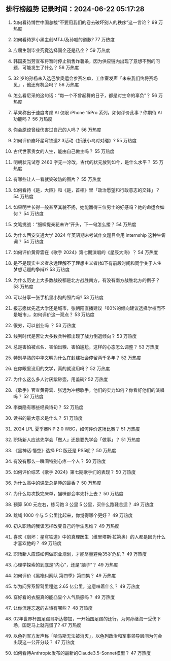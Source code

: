 
## 排行榜趋势 记录时间：2024-06-22 05:17:28
  
  1. 如何看待博世中国总裁“不要用我们的卷去破坏别人的秩序”这一言论？ 99 万热度
    
  2. 如何看待罗小黑主创MTJJ及孙呱的道歉? 77 万热度
    
  3. 应届生刚毕业究竟选择国企还是私企？ 59 万热度
    
  4. 韩国麦当劳宣布将暂时停止销售炸薯条，因为供应链内出现了意想不到的问题，可能发生了什么？ 56 万热度
    
  5. 32 岁的孙杨未入选巴黎奥运会参赛名单，工作室发声「未来我们终将赛场见」 ​​​，他还有机会吗？ 56 万热度
    
  6. 怎么看尼采的这句话：“每一个不曾起舞的日子，都是对生命的辜负”？ 56 万热度
    
  7. 苹果称出于速度考虑 AI 仅限 iPhone 15Pro 系列，如何评价此事？你期待 AI 功能吗？ 56 万热度
    
  8. 你会原谅曾经伤害过自己的人吗？ 56 万热度
    
  9. 如何评价崩坏星穹铁道2.3活动《折纸小鸟对对碰》? 55 万热度
    
  10. 古代世家贵女的人生，能由自己做主吗？ 55 万热度
    
  11. 明朝状元试卷 2460 字无一涂改，古代的状元放到如今，是什么水平？ 55 万热度
    
  12. 有哪些让人一看就笑破防的图片？ 55 万热度
    
  13. 如何看待《是，大臣》和《是，首相》里「政治愿望和行政意志的交锋」？ 54 万热度
    
  14. 如果明兰长得一般甚至其貌不扬，她能赢得三位男士的好感吗？她的命运会如何？ 54 万热度
    
  15. 文笔挑战：“细柳提亲花未许”开头，下一句怎么接？ 54 万热度
    
  16. 为什么西安交通大学 2024 年英语期末考试作文题目会用 internship 这种生僻词？ 54 万热度
    
  17. 如何评价黄霄雲在《歌手 2024》第七期演唱的《星辰大海》？ 54 万热度
    
  18. 是不是现实主义者永远理解不了理想主义者(如下有前段时间和同学关于人生梦想话题的争辩)? 53 万热度
    
  19. 为什么历史上大多数战役都是北方战胜南方，有没有南方战胜北方的例子？ 53 万热度
    
  20. 可以分享一张手机里小狗的照片吗? 53 万热度
    
  21. 报志愿优先选大学还是城市，张朝阳直播建议「60%的倾向建议选择学校而不是城市」，如何评价这一观点？ 53 万热度
    
  22. 很穷，可以创业吗 ？ 53 万热度
    
  23. 线列时代是否让大多数兵种都出现了战力倒退倾向？ 53 万热度
    
  24. 总是害怕被点名、害怕出糗、害怕尴尬，这样的心态怎么调整？ 53 万热度
    
  25. 特别早熟的中华文明为什么在封建社会停留两千多年？ 52 万热度
    
  26. 在你眼里没用的文学，真的就没用吗？ 52 万热度
    
  27. 为什么这么多人讨厌紫砂壶，用盖碗? 52 万热度
    
  28. 《歌手》官宣黄霄雲、张远为冲榜歌手，他们的实力如何？你看好他们的演唱吗？ 52 万热度
    
  29. 李商隐有哪些经典诗句？ 52 万热度
    
  30. 读书的最大意义是什么？ 51 万热度
    
  31. 2024 LPL 夏季赛NIP 2:0 WBG，如何评价这场比赛？ 51 万热度
    
  32. 职场新人应该先学会「做人」还是要先学会「做事」？ 51 万热度
    
  33. 《黑神话:悟空》选择 PC 版还是 PS5呢？ 50 万热度
    
  34. 有没有那么一瞬间特别心疼一个人？ 50 万热度
    
  35. 如何评价综艺《歌手 2024》第七期歌手们的表现？ 50 万热度
    
  36. 为什么高中的课堂总是睡的最香？ 50 万热度
    
  37. 为什么每次换完床单，猫咪都会率先扑上去？ 50 万热度
    
  38. 预算 500 元左右，练习跑 3 公里 5 公里，买什么跑鞋合适？ 49 万热度
    
  39. 跳绳 1000 个与 5 公里比起来，你觉得哪个更好？ 49 万热度
    
  40. 初入职场的我该怎样改变自己的学生思维？ 49 万热度
    
  41. 喜欢《崩坏：星穹铁道》中的真理医生（维里塔斯·拉第奥）的人都是因为什么才喜欢他的？ 49 万热度
    
  42. 职场新人应该如何做职业规划，才能尽量避免35岁危机？ 49 万热度
    
  43. 心理学探索的到底是“内心”，还是“脑子”？ 49 万热度
    
  44. 如何评价《黑袍纠察队 第四季》第四集？ 49 万热度
    
  45. 华为问界系智驾里程达 2.65 亿公里，这意味着什么？ 49 万热度
    
  46. 穿好看的衣服真的能凸显个人气质感吗？ 49 万热度
    
  47. 让你流连忘返的古诗有哪些？ 48 万热度
    
  48. 02年世界杯国足踢哥斯达黎加，一开始国足踢的还行，为何孙继海一受伤下场，国足马上就完蛋了? 47 万热度
    
  49. 以色列军方发声称「哈马斯无法被消灭」，以色列政治和军事领导层间为何会出现这一公开分歧？ 47 万热度
    
  50. 如何看待Anthropic发布的最新的Claude3.5-Sonnet模型？ 47 万热度
    